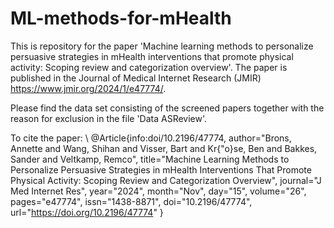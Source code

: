 # ML-methods-for-mHealth
This is repository for the paper 'Machine learning methods to personalize persuasive strategies in mHealth interventions that promote physical activity: Scoping review and categorization overview'. The paper is published in the Journal of Medical Internet Research (JMIR) https://www.jmir.org/2024/1/e47774/.

Please find the data set consisting of the screened papers together with the reason for exclusion in the file 'Data ASReview'.

To cite the paper: \\
@Article{info:doi/10.2196/47774,
author="Brons, Annette
and Wang, Shihan
and Visser, Bart
and Kr{\"o}se, Ben
and Bakkes, Sander
and Veltkamp, Remco",
title="Machine Learning Methods to Personalize Persuasive Strategies in mHealth Interventions That Promote Physical Activity: Scoping Review and Categorization Overview",
journal="J Med Internet Res",
year="2024",
month="Nov",
day="15",
volume="26",
pages="e47774",
issn="1438-8871",
doi="10.2196/47774",
url="https://doi.org/10.2196/47774"
}
